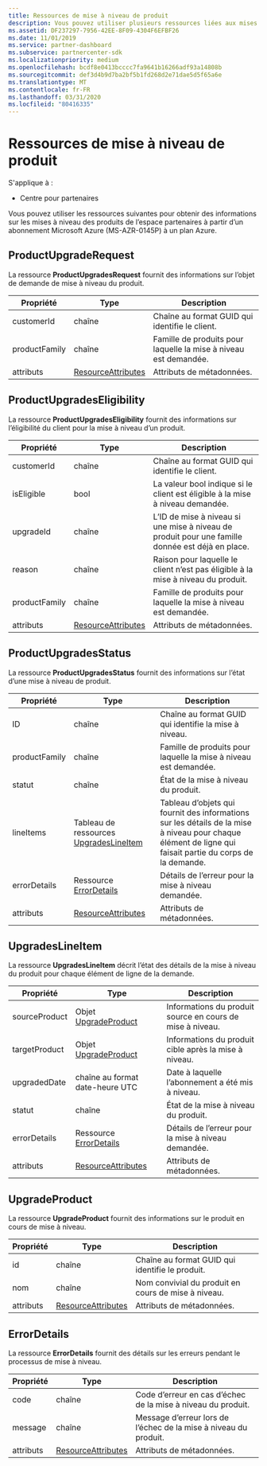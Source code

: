 ```yaml
---
title: Ressources de mise à niveau de produit
description: Vous pouvez utiliser plusieurs ressources liées aux mises à niveau du produit de l’espace partenaires vers un plan Azure. Cela inclut ProductUpgradeRequest, ProductUpgradesEligibility, ProductUpgradesStatus, UpgradesLineItem, UpgradeProduct et ErrorDetails.
ms.assetid: DF237297-7956-42EE-8F09-4304F6EFBF26
ms.date: 11/01/2019
ms.service: partner-dashboard
ms.subservice: partnercenter-sdk
ms.localizationpriority: medium
ms.openlocfilehash: bcdf8e0413bcccc7fa9641b16266adf93a14808b
ms.sourcegitcommit: def3d4b9d7ba2bf5b1fd268d2e71dae5d5f65a6e
ms.translationtype: MT
ms.contentlocale: fr-FR
ms.lasthandoff: 03/31/2020
ms.locfileid: "80416335"
---
```

# <a name="product-upgrade-resources"></a>Ressources de mise à niveau de produit

S'applique à :

- Centre pour partenaires

Vous pouvez utiliser les ressources suivantes pour obtenir des informations sur les mises à niveau des produits de l’espace partenaires à partir d’un abonnement Microsoft Azure (MS-AZR-0145P) à un plan Azure.

## <a name="productupgraderequest"></a>ProductUpgradeRequest

La ressource **ProductUpgradesRequest** fournit des informations sur l’objet de demande de mise à niveau du produit.

| Propriété | Type | Description |
|----------------------|----------------------------------------------|----------------------------------------------------------------|
| customerId           | chaîne                                       | Chaîne au format GUID qui identifie le client. |
| productFamily        | chaîne                                       | Famille de produits pour laquelle la mise à niveau est demandée. |
| attributs           | [ResourceAttributes](utility-resources.md#resourceattributes) | Attributs de métadonnées. |

## <a name="productupgradeseligibility"></a>ProductUpgradesEligibility

La ressource **ProductUpgradesEligibility** fournit des informations sur l’éligibilité du client pour la mise à niveau d’un produit.

| Propriété | Type | Description |
|----------------------|--------------------------------------------- |----------------------------------------------------------------|
| customerId           | chaîne                                       | Chaîne au format GUID qui identifie le client. |          | productFamily        | chaîne                                       | Famille de produits pour laquelle la mise à niveau est demandée. |
| isEligible           | bool                                         | La valeur bool indique si le client est éligible à la mise à niveau demandée. |
| upgradeId            | chaîne                                       | L’ID de mise à niveau si une mise à niveau de produit pour une famille donnée est déjà en place. |
| reason               | chaîne                                       | Raison pour laquelle le client n’est pas éligible à la mise à niveau du produit. |
| productFamily        | chaîne                                       | Famille de produits pour laquelle la mise à niveau est demandée. |
| attributs           | [ResourceAttributes](utility-resources.md#resourceattributes) | Attributs de métadonnées.  

## <a name="productupgradesstatus"></a>ProductUpgradesStatus

La ressource **ProductUpgradesStatus** fournit des informations sur l’état d’une mise à niveau de produit.

| Propriété | Type | Description |
|---------------------|----------------------------------------------------------------|-----------------------------------------------|
| ID                  | chaîne                                                         | Chaîne au format GUID qui identifie la mise à niveau. |
| productFamily       | chaîne                                                         | Famille de produits pour laquelle la mise à niveau est demandée.
| statut              | chaîne                                                         | État de la mise à niveau du produit.
| lineItems           | Tableau de ressources [UpgradesLineItem](#upgradeslineitem)       | Tableau d’objets qui fournit des informations sur les détails de la mise à niveau pour chaque élément de ligne qui faisait partie du corps de la demande.
| errorDetails        | Ressource [ErrorDetails](#errordetails)                         | Détails de l’erreur pour la mise à niveau demandée.
| attributs          | [ResourceAttributes](utility-resources.md#resourceattributes)  | Attributs de métadonnées. |

## <a name="upgradeslineitem"></a>UpgradesLineItem

La ressource **UpgradesLineItem** décrit l’état des détails de la mise à niveau du produit pour chaque élément de ligne de la demande.

| Propriété | Type | Description |
|-----------------|-----------------------------------------------------|--------------------------------------------------------------|
| sourceProduct   | Objet [UpgradeProduct](#upgradeproduct)            | Informations du produit source en cours de mise à niveau. |
| targetProduct   | Objet [UpgradeProduct](#upgradeproduct)            | Informations du produit cible après la mise à niveau. |
| upgradedDate    | chaîne au format date-heure UTC                      | Date à laquelle l’abonnement a été mis à niveau. |
| statut          | chaîne                                              | État de la mise à niveau du produit. |
| errorDetails    | Ressource [ErrorDetails](#errordetails)              | Détails de l’erreur pour la mise à niveau demandée. |
| attributs      | [ResourceAttributes](utility-resources.md#resourceattributes) | Attributs de métadonnées.  |

## <a name="upgradeproduct"></a>UpgradeProduct

La ressource **UpgradeProduct** fournit des informations sur le produit en cours de mise à niveau.

| Propriété | Type |Description |
|----------------------|----------------------------------------------|----------------------------------------------------------------|
| id                   | chaîne                                       | Chaîne au format GUID qui identifie le produit. |
| nom                 | chaîne                                       | Nom convivial du produit en cours de mise à niveau. |  
| attributs           | [ResourceAttributes](utility-resources.md#resourceattributes) | Attributs de métadonnées. |

## <a name="errordetails"></a>ErrorDetails

La ressource **ErrorDetails** fournit des détails sur les erreurs pendant le processus de mise à niveau.

| Propriété | Type | Description |
|-------------------------|----------------------------------------------|-------------------------------------------------------------|
| code                    | chaîne                                       | Code d’erreur en cas d’échec de la mise à niveau du produit. |
| message                 | chaîne                                       | Message d’erreur lors de l’échec de la mise à niveau du produit. |
| attributs              | [ResourceAttributes](utility-resources.md#resourceattributes) | Attributs de métadonnées. |
